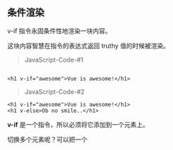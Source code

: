 ## 条件渲染


v-if 指令永固条件性地渲染一块内容。

这块内容智慧在指令的表达式返回 truthy 值的时候被渲染。


> JavaScript-Code-#1

```

<h1 v-if="awesome">Vue is awesome!</h1>

```


> JavaScript-Code-#2

```
<h1 v-if="awesome">Vue is awesome!</h1>
<h1 v-else>Ob no smile..</h1>
```

**v-if** 是一个指令，所以必须将它添加到一个元素上。

切换多个元素呢？可以把一个 **<template>** 元素当做不可见的包裹元素，并在上面使用 **v-if**。


### v-else

可以使用 **v-else** 指令来表示 **v-if** 的 "else块":

```
<div v-if="Math.random() > 0.5">
	Now You see me
</div>
<div v-else>
	Now You don't
</div>
```

**v-else** 元素必须跟随在在 **v-if** 或者 **v-else-if** 的元素的后面。


### v-else-if

v-else-if 也必须紧跟在带 v-if 或者 v-else-if 的元素之后。


### 用 key 管理可复用的元素

vue 会尽可能高效地渲染元素，通常会复用已有元素而不是从头开始渲染。

案例代码如下：

```
<template v-if="loginType ==='username'">
	<label>Username</label>
	<input placeholder="Enter your name" />
</template>
<template v-else>
	<label>Email</label>
	<input placeholder="Enter your email address">
</template>
```

### 告诉 Vue 这两个元素时完全都在，不要复用它们。

只需添加一个具有唯一值得 **key** 属性即可。

```
<input placeholder="Enter your name" key="username-input" />

<input placeholder="Enter your email" key="email-input" />
```

----

### v-show 根据条件展示元素的选项

```
<h1 v-show="ok">Hello!!</h1>
```

不同的是带有 **v-show** 的元素始终会被渲染并保留在 DOM 中。 **v-show** 只是简单地切换元素的 CSS 属性 **display**。

**v-show** 不支持 **<template>** 元素，也不支持 **v-else**


----

### v-if VS v-show

v-if 是“真正”的条件渲染，因为它会确保在切换过程中，条件块内的事件监听器和子组件适当地被销毁和重建。

v-if 也是惰性的：如果在初始渲染时条件为假，则什么也不做——直到条件第一次变为真时，才会开始渲染条件块。

v-show ，元素总是会被渲染，并且只是简单地基于 CSS 进行切换。

v-if 有更高的切换开销，而 v-show 有更高的初始渲染开销。

非常频繁地切换，则使用 **v-show** 较好；如果在运行时条件很少改变，则使用 **v-if** 较好。



### v-if 与 v-for

不推荐同时使用 **v-if** 和 **v-for**

当 v-if 与 v-for 一起使用时，v-for 具有比 v-if 更高的优先级。





